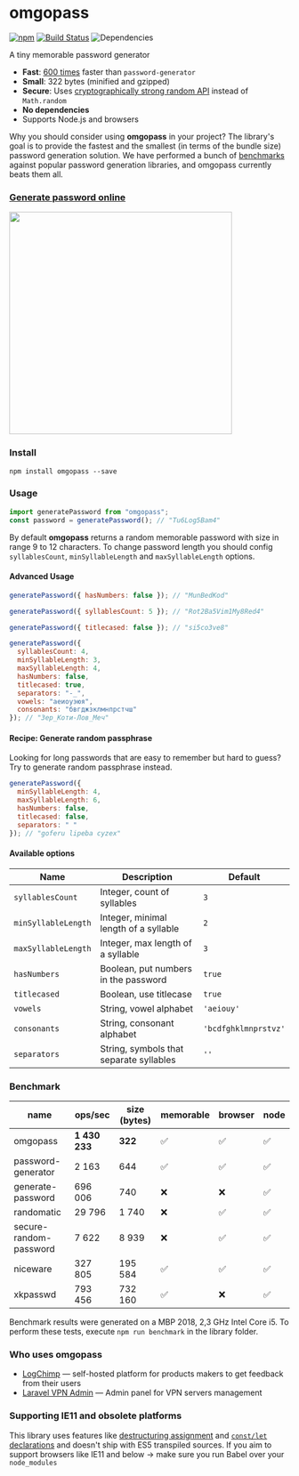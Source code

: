 # omgopass

[![npm](https://img.shields.io/npm/v/omgopass.svg?color=%2356C838)](https://www.npmjs.com/package/omgopass) [![Build Status](https://travis-ci.com/omgovich/omgopass.svg?branch=master)](https://travis-ci.com/omgovich/omgopass) ![Dependencies](https://img.shields.io/david/omgovich/omgopass)

A tiny memorable password generator

- **Fast**: [600 times](#benchmark) faster than `password-generator`
- **Small**: 322 bytes (minified and gzipped)
- **Secure**: Uses [cryptographically strong random API](https://nodejs.org/api/crypto.html) instead of `Math.random`
- **No dependencies**
- Supports Node.js and browsers

Why you should consider using **omgopass** in your project? The library's goal is to provide the fastest and the smallest (in terms of the bundle size) password generation solution. We have performed a bunch of [benchmarks](#benchmark) against popular password generation libraries, and omgopass currently beats them all.

### [Generate password online](https://omgovich.github.io/omgopass/)

<img src="https://omgovich.github.io/omgopass/demo.gif" width="400">

### Install

```
npm install omgopass --save
```

### Usage

```js
import generatePassword from "omgopass";
const password = generatePassword(); // "Tu6Log5Bam4"
```

By default **omgopass** returns a random memorable password with size in range 9 to 12 characters.
To change password length you should config `syllablesCount`, `minSyllableLength` and `maxSyllableLength` options.

#### Advanced Usage

```js
generatePassword({ hasNumbers: false }); // "MunBedKod"

generatePassword({ syllablesCount: 5 }); // "Rot2Ba5Vim1My8Red4"

generatePassword({ titlecased: false }); // "si5co3ve8"

generatePassword({
  syllablesCount: 4,
  minSyllableLength: 3,
  maxSyllableLength: 4,
  hasNumbers: false,
  titlecased: true,
  separators: "-_",
  vowels: "аеиоуэюя",
  consonants: "бвгджзклмнпрстчш"
}); // "Зер_Коти-Лов_Меч"
```

#### Recipe: Generate random passphrase

Looking for long passwords that are easy to remember but hard to guess? Try to generate random passphrase instead.

```js
generatePassword({
  minSyllableLength: 4,
  maxSyllableLength: 6,
  hasNumbers: false,
  titlecased: false,
  separators: " "
}); // "goferu lipeba cyzex"
```

#### Available options

| Name                | Description                             | Default              |
| ------------------- | --------------------------------------- | -------------------- |
| `syllablesCount`    | Integer, count of syllables             | `3`                  |
| `minSyllableLength` | Integer, minimal length of a syllable   | `2`                  |
| `maxSyllableLength` | Integer, max length of a syllable       | `3`                  |
| `hasNumbers`        | Boolean, put numbers in the password    | `true`               |
| `titlecased`        | Boolean, use titlecase                  | `true`               |
| `vowels`            | String, vowel alphabet                  | `'aeiouy'`           |
| `consonants`        | String, consonant alphabet              | `'bcdfghklmnprstvz'` |
| `separators`        | String, symbols that separate syllables | `''`                 |

### Benchmark

| name                   | ops/sec       | size (bytes) | memorable | browser | node |
| ---------------------- | ------------- | ------------ | --------- | ------- | ---- |
| omgopass               | **1 430 233** | **322**      | ✅        | ✅       | ✅   |
| password-generator     | 2 163         | 644          | ✅        | ✅       | ✅   |
| generate-password      | 696 006       | 740          | ❌        | ❌       | ✅   |
| randomatic             | 29 796        | 1 740        | ❌        | ✅       | ✅   |
| secure-random-password | 7 622         | 8 939        | ❌        | ✅       | ✅   |
| niceware               | 327 805       | 195 584      | ✅        | ✅       | ✅   |
| xkpasswd               | 793 456       | 732 160      | ✅        | ❌       | ✅   |

Benchmark results were generated on a MBP 2018, 2,3 GHz Intel Core i5. To perform these tests, execute `npm run benchmark` in the library folder.

### Who uses omgopass

- [LogChimp](https://github.com/logchimp/logchimp) — self-hosted platform for products makers to get feedback from their users
- [Laravel VPN Admin](https://github.com/Laravel-VPN-Admin/api-core) — Admin panel for VPN servers management 

### Supporting IE11 and obsolete platforms

This library uses features like [destructuring assignment](https://kangax.github.io/compat-table/es6/#test-destructuring,_assignment) and [`const/let` declarations](https://kangax.github.io/compat-table/es6/#test-const) and doesn't ship with ES5 transpiled sources. If you aim to support browsers like IE11 and below → make sure you run Babel over your `node_modules`
